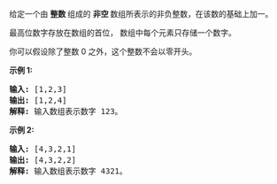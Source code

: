 <html>
 <body>
  <p>
   给定一个由
   <strong>
    整数
   </strong>
   组成的
   <strong>
    非空
   </strong>
   数组所表示的非负整数，在该数的基础上加一。
  </p>
  <p>
   最高位数字存放在数组的首位， 数组中每个元素只存储一个数字。
  </p>
  <p>
   你可以假设除了整数 0 之外，这个整数不会以零开头。
  </p>
  <p>
   <strong>
    示例 1:
   </strong>
  </p>
  <pre><strong>输入:</strong> [1,2,3]
<strong>输出:</strong> [1,2,4]
<strong>解释:</strong> 输入数组表示数字 123。
</pre>
  <p>
   <strong>
    示例 2:
   </strong>
  </p>
  <pre><strong>输入:</strong> [4,3,2,1]
<strong>输出:</strong> [4,3,2,2]
<strong>解释:</strong> 输入数组表示数字 4321。
</pre>
 </body>
</html>